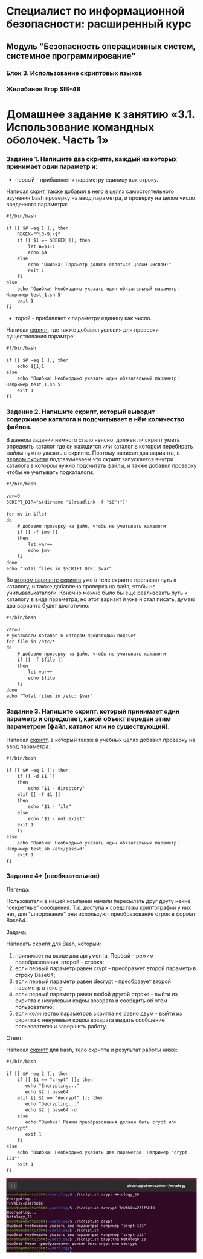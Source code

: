 # Специалист по информационной безопасности: расширенный курс
## Модуль "Безопасность операционных систем, системное программирование"
### Блок 3. Использование скриптовых языков
### Желобанов Егор SIB-48

# Домашнее задание к занятию «3.1. Использование командных оболочек. Часть 1»

### Задание 1. Напишите два скрипта, каждый из которых принимает один параметр и:

* первый - прибавляет к параметру единицу как строку.

Написал [скрит](assets/task1_1.sh), также добавил в него в целях самостоятельного изучения bash проверку на ввод параметра, и проверку на целое число введенного параметра:  
```shell
#!/bin/bash

if [[ $# -eq 1 ]]; then
    REGEX="^[0-9]+$"
    if [[ $1 =~ $REGEX ]]; then
        let A=$1+1
        echo $A
    else
        echo "Ошибка! Параметр должен являться целым числом!"
        exit 1
    fi
else
    echo 'Ошибка! Необходимо указать один обязательный параметр! Например test_1.sh 5'
    exit 1
fi
```

* торой - прибавляет к параметру единицу как число.

Написал [скрипт](assets/task1_2.sh), где также добавил условия для проверки существования парамтре:  
```shell
#!/bin/bash

if [[ $# -eq 1 ]]; then
    echo ${1}1
else
    echo 'Ошибка! Необходимо указать один обязательный параметр! Например test_1.sh 5'
    exit 1
fi
```

### Задание 2. Напишите скрипт, который выводит содержимое каталога и подсчитывает в нём количество файлов.

В данном задании немного стало неясно, должен ли скрипт уметь опредеить каталог где он находится или каталог в котором перебирать файлы
нужно указать в скрипте. Поэтому написал два варианта, в [первом скрипте](assets/task2_1.sh) подразумеваем что скрипт запускается внутри каталога
в котором нужно подсчитать файлы, и также добавил проверку чтобы не учитывать подкаталоги:  
```shell
#!/bin/bash

var=0
SCRIPT_DIR="$(dirname "$(readlink -f "$0")")"

for mv in $(ls)
do
    # добавил проверку на файл, чтобы не учитывать каталоги
    if [[ -f $mv ]]
    then
        let var++
        echo $mv
    fi
done
echo "Total files in $SCRIPT_DIR: $var"
```

Во [втором варианте скрипта](assets/task2_2.sh) уже в теле скрипта прописан путь к каталогу, и также добавлена проверка
на файл, чтобы не учитыватькаталоги. Конечно можно было бы еще реализовать путь к каталогу в виде параметра, но этот вариант
я уже н стал писать, думаю два варианта будет достаточно:  
```shell
#!/bin/bash

var=0
# указываем каталог в котором производим подсчет
for file in /etc/*
do
    # добавил проверку на файл, чтобы не учитывать каталоги
    if [[ -f $file ]]
    then
        let var++
        echo $file
    fi
done
echo "Total files in /etc: $var"
```


### Задание 3. Напишите скрипт, который принимает один параметр и определяет, какой объект передан этим параметром (файл, каталог или не существующий).

Написал [скрипт](assets/task3.sh), в который также в учебных целях добавил проверку на ввод параметра:  
```shell
#!/bin/bash

if [[ $# -eq 1 ]]; then
    if [[ -d $1 ]]
    then
        echo "$1 - directory"
    elif [[ -f $1 ]]
    then
        echo "$1 - file"
    else
        echo "$1 - not exist"
	exit 1
    fi
else
    echo 'Ошибка! Необходимо указать один обязательный параметр! Например test.sh /etc/passwd'
    exit 1
fi
```

### Задание 4* (необязательное)
Легенда:

Пользователи в нашей компании начали пересылать друг другу некие "секретные" сообщения. Т.к. доступа к средствам криптографии у них нет, для "шифрования" они используют преобразование строк в формат Base64.

Задача:

Написать скрипт для Bash, который:

1. принимает на входе два аргумента. Первый - режим преобразования, второй - строка;
2. если первый параметр равен crypt - преобразует второй параметр в строку Base64;
3. если первый параметр равен decrypt - преобразует второй параметр в текст;
4. если первый параметр равен любой другой строке - выйти из скрипта с ненулевым кодом возврата и сообщить об этом пользователю;
5. если количество параметров скрипта не равно двум - выйти из скрипта с ненулевым кодом возврата выдать сообщение пользователю и завершить работу.

Ответ:

Написал [скрипт](assets/task4.sh) для bash, тело скрипта и результат работы ниже:

```shell
#!/bin/bash

if [[ $# -eq 2 ]]; then
    if [[ $1 == "crypt" ]]; then
       echo "Encrypting..."
       echo $2 | base64
    elif [[ $1 == "decrypt" ]]; then
       echo "Decrypting..."
       echo $2 | base64 -d
    else
       echo "Ошибка! Режим преобразования должен быть crypt или decrypt"
       exit 1
    fi
else
    echo 'Ошибка! Необходимо указать два параметра! Например "crypt 123"'
    exit 1
fi
```

![](assets/04_crypt_decrypt.jpg)